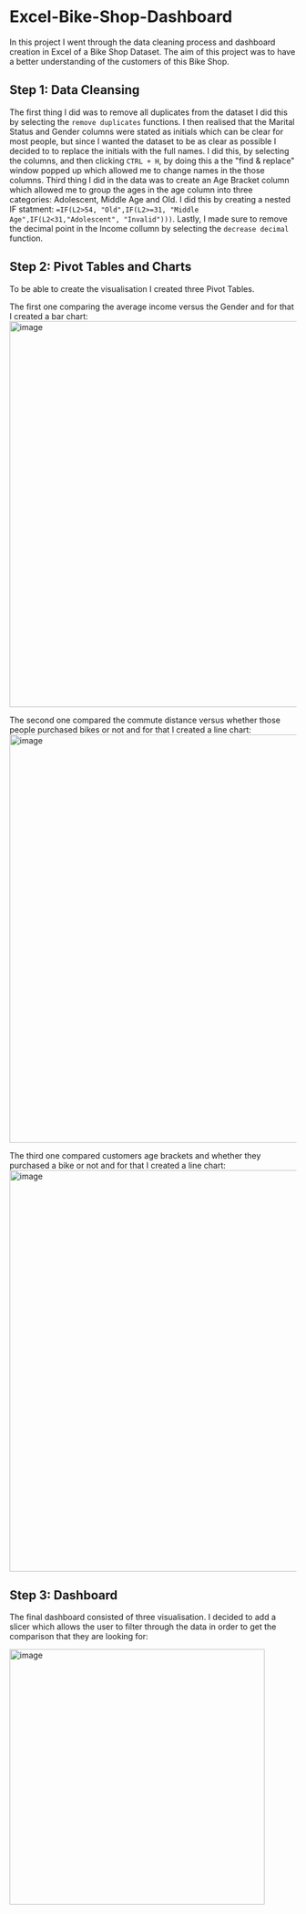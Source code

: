 # Excel-Bike-Shop-Dashboard

In this project I went through the data cleaning process and dashboard creation in Excel of a Bike Shop Dataset. The aim of this project was to have a better understanding of the customers of this Bike Shop. 

## Step 1: Data Cleansing 
The first thing I did was to remove all duplicates from the dataset I did this by selecting the `remove duplicates` functions. I then realised that the Marital Status and Gender columns were stated as initials which can be clear for most people, but since I wanted the dataset to be as clear as possible I decided to to replace the initials with the full names. I did this, by selecting the columns, and then clicking `CTRL + H`, by doing this a the "find & replace" window popped up which allowed me to change names in the those columns. Third thing I did in the data was to create an Age Bracket column which allowed me to group the ages in the age column into three categories: Adolescent, Middle Age and Old. I did this by creating a nested IF statment: `=IF(L2>54, "Old",IF(L2>=31, "Middle Age",IF(L2<31,"Adolescent", "Invalid")))`. Lastly, I made sure to remove the decimal point in the Income collumn by selecting the `decrease decimal` function.

## Step 2: Pivot Tables and Charts

To be able to create the visualisation I created three Pivot Tables. 

The first one comparing the average income versus the Gender and for that I created a bar chart:
<img width="677" alt="image" src="https://user-images.githubusercontent.com/85926823/219498416-74fca74c-fbc5-4da0-acb8-5493600c7200.png">

The second one compared the commute distance versus whether those people purchased bikes or not and for that I created a line chart:
<img width="716" alt="image" src="https://user-images.githubusercontent.com/85926823/219498898-e75b7c64-439e-4737-a9cf-fe02453c820f.png">

The third one compared customers age brackets and whether they purchased a bike or not and for that I created a line chart:
<img width="704" alt="image" src="https://user-images.githubusercontent.com/85926823/219499200-182fe03f-6a47-40de-bd6b-43c37a75c4b9.png">

## Step 3: Dashboard 
The final dashboard consisted of three visualisation. I decided to add a slicer which allows the user to filter through the data in order to get the comparison that they are looking for: 

<img width="448" alt="image" src="https://user-images.githubusercontent.com/85926823/219499649-647640c3-63e6-4681-a2d9-55486a881fb7.png">


